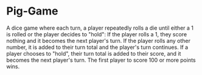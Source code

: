 # Pig-Game
A dice game where each turn, a player repeatedly rolls a die until either a 1 is rolled or the player decides to "hold":  If the player rolls a 1, they score nothing and it becomes the next player's turn. If the player rolls any other number, it is added to their turn total and the player's turn continues. If a player chooses to "hold", their turn total is added to their score, and it becomes the next player's turn. The first player to score 100 or more points wins.
